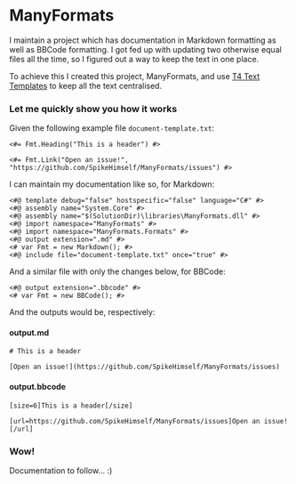 # ManyFormats

I maintain a project which has documentation in Markdown formatting as well as BBCode formatting. I got fed up with updating two otherwise equal files all the time, so I figured out a way to keep the text in one place.

To achieve this I created this project, ManyFormats, and use [T4 Text Templates](https://learn.microsoft.com/en-us/visualstudio/modeling/code-generation-and-t4-text-templates) to keep all the text centralised.

### Let me quickly show you how it works

Given the following example file `document-template.txt`:

```
<#= Fmt.Heading("This is a header") #>

<#= Fmt.Link("Open an issue!", "https://github.com/SpikeHimself/ManyFormats/issues") #>
```

I can maintain my documentation like so, for Markdown:

```
<#@ template debug="false" hostspecific="false" language="C#" #>
<#@ assembly name="System.Core" #>
<#@ assembly name="$(SolutionDir)\libraries\ManyFormats.dll" #>
<#@ import namespace="ManyFormats" #>
<#@ import namespace="ManyFormats.Formats" #>
<#@ output extension=".md" #>
<# var Fmt = new Markdown(); #>
<#@ include file="document-template.txt" once="true" #>

```

And a similar file with only the changes below, for BBCode:

```
<#@ output extension=".bbcode" #>
<# var Fmt = new BBCode(); #>

```

And the outputs would be, respectively:

#### output.md
```
# This is a header

[Open an issue!](https://github.com/SpikeHimself/ManyFormats/issues)
```

#### output.bbcode
```
[size=6]This is a header[/size]

[url=https://github.com/SpikeHimself/ManyFormats/issues]Open an issue![/url]
```

### Wow!

Documentation to follow... :)
